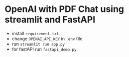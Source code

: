 # OpenAI with PDF Chat using streamlit and FastAPI
- install `requirement.txt`
- change `OPENAI_API_KEY` in `.env` file
- run `streamlit run app.py`
- for fastAPI run `fastapi_demo.py`